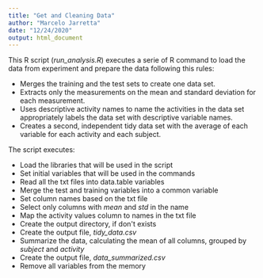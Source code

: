 ```yaml
---
title: "Get and Cleaning Data"
author: "Marcelo Jarretta"
date: "12/24/2020"
output: html_document
---
```


This R script (*run_analysis.R*) executes a serie of R command to load the data from experiment and prepare the data following this rules:

- Merges the training and the test sets to create one data set.
- Extracts only the measurements on the mean and standard deviation for each measurement. 
- Uses descriptive activity names to name the activities in the data set appropriately labels the data set with descriptive variable names. 
- Creates a second, independent tidy data set with the average of each variable for each activity and each subject.

The script executes:

- Load the libraries that will be used in the script
- Set initial variables that will be used in the commands
- Read all the txt files into data.table variables
- Merge the test and training variables into a common variable
- Set column names based on the txt file
- Select only columns with *mean* and *std* in the name
- Map the activity values column to names in the txt file
- Create the output directory, if don't exists
- Create the output file, *tidy_data.csv*
- Summarize the data, calculating the mean of all columns, grouped by *subject* and *activity*
- Create the output file, *data_summarized.csv*
- Remove all variables from the memory


